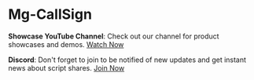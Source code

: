 # Mg-CallSign

**Showcase YouTube Channel**: Check out our channel for product showcases and demos. [Watch Now](https://youtu.be/gD46fPTTF08)

**Discord**: Don't forget to join to be notified of new updates and get instant news about script shares. [Join Now](https://discord.gg/24GX8fmZee) 

